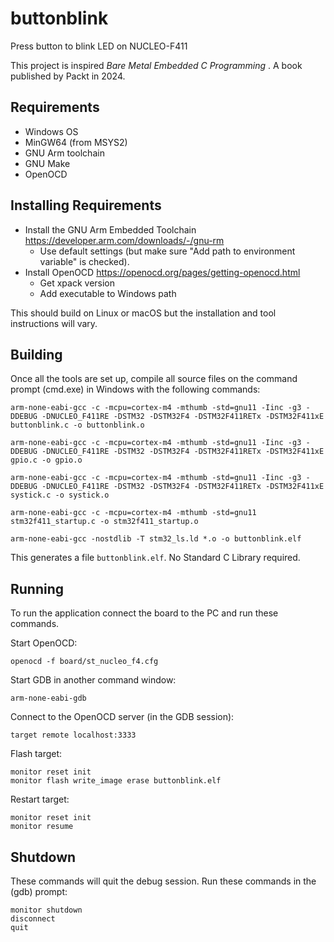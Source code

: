 # buttonblink
Press button to blink LED on NUCLEO-F411

This project is inspired _Bare Metal Embedded C Programming_ . A book 
published by Packt in 2024.

## Requirements
- Windows OS
- MinGW64 (from MSYS2)
- GNU Arm toolchain
- GNU Make
- OpenOCD

## Installing Requirements

- Install the GNU Arm Embedded Toolchain https://developer.arm.com/downloads/-/gnu-rm
  - Use default settings (but make sure "Add path to environment variable" is checked).
- Install OpenOCD https://openocd.org/pages/getting-openocd.html
  - Get xpack version
  - Add executable to Windows path
  
This should build on Linux or macOS but the installation and tool instructions will vary.

## Building
Once all the tools are set up, compile all source files on the command prompt 
(cmd.exe) in Windows with the following commands:
```
arm-none-eabi-gcc -c -mcpu=cortex-m4 -mthumb -std=gnu11 -Iinc -g3 -DDEBUG -DNUCLEO_F411RE -DSTM32 -DSTM32F4 -DSTM32F411RETx -DSTM32F411xE buttonblink.c -o buttonblink.o
```

```
arm-none-eabi-gcc -c -mcpu=cortex-m4 -mthumb -std=gnu11 -Iinc -g3 -DDEBUG -DNUCLEO_F411RE -DSTM32 -DSTM32F4 -DSTM32F411RETx -DSTM32F411xE gpio.c -o gpio.o
```

```
arm-none-eabi-gcc -c -mcpu=cortex-m4 -mthumb -std=gnu11 -Iinc -g3 -DDEBUG -DNUCLEO_F411RE -DSTM32 -DSTM32F4 -DSTM32F411RETx -DSTM32F411xE systick.c -o systick.o
```

```
arm-none-eabi-gcc -c -mcpu=cortex-m4 -mthumb -std=gnu11 stm32f411_startup.c -o stm32f411_startup.o
```

```
arm-none-eabi-gcc -nostdlib -T stm32_ls.ld *.o -o buttonblink.elf
```

This generates a file `buttonblink.elf`. No Standard C Library required.

## Running
To run the application connect the board to the PC and run these commands.

Start OpenOCD:
```
openocd -f board/st_nucleo_f4.cfg
```

Start GDB in another command window:
```
arm-none-eabi-gdb
```

Connect to the OpenOCD server (in the GDB session):
```
target remote localhost:3333
```

Flash target:
```
monitor reset init
monitor flash write_image erase buttonblink.elf
```

Restart target:
```
monitor reset init
monitor resume
```

## Shutdown
These commands will quit the debug session. Run these commands in the (gdb) prompt:
```
monitor shutdown
disconnect
quit
```
